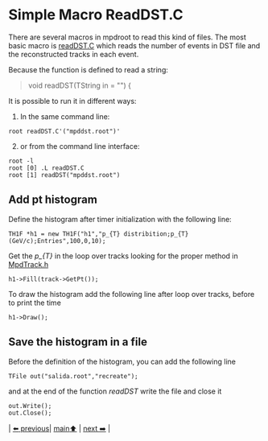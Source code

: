 # Simple Macro ReadDST.C

There are several macros in mpdroot to read this kind of files. The most basic macro is [readDST.C](https://git.jinr.ru/nica/mpdroot/-/blob/dev/macros/common/readDST.C) which reads the number of events in DST file and the reconstructed tracks in each event.

Because the function is defined to read a string:

> void readDST(TString in = "") {

It is possible to run it in different ways:

1. In the same command line:
```
root readDST.C'("mpddst.root")'
```
2. or from the command line interface:
```
root -l
root [0] .L readDST.C
root [1] readDST("mpddst.root")
```

## Add pt histogram

Define the histogram after timer initialization with the following line:
```
TH1F *h1 = new TH1F("h1","p_{T} distribition;p_{T}(GeV/c);Entries",100,0,10);
```
Get the *p_{T}* in the loop over tracks looking for the proper method in [MpdTrack.h](https://git.jinr.ru/nica/mpdroot/-/blob/dev/core/mpdBase/MpdTrack.h)
```
h1->Fill(track->GetPt());
```
To draw the histogram add the following line after loop over tracks, before to print the time
```
h1->Draw();
```

## Save the histogram in a file

Before the definition of the histogram, you can add the following line 

```
TFile out("salida.root","recreate");
```
and at the end of the function *readDST* write the file and close it
```
out.Write();
out.Close();
```

| [:arrow_left: previous](../../README.md)| [main:arrow_up:](../../README.md) | [next :arrow_right:](../minidst/README.md) |



